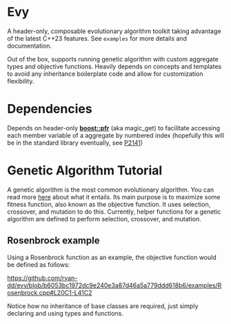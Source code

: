 # Evy

A header-only, composable evolutionary algorithm toolkit taking advantage of the latest C++23 features. See `examples` for more details and documentation.

Out of the box, supports running genetic algorithm with custom aggregate types and objective functions. Heavily depends on concepts and templates to avoid any inheritance boilerplate code and allow for customization flexibility.

# Dependencies

Depends on header-only [__boost::pfr__](https://github.com/boostorg/pfr) (aka magic\_get) to facilitate accessing each member variable of a aggregate by numbered index (hopefully this will be in the standard library eventually, see [P2141](https://www.open-std.org/jtc1/sc22/wg21/docs/papers/2020/p2141r0.html))

# Genetic Algorithm Tutorial

A genetic algorithm is the most common evolutionary algorithm. You can read more [here](https://en.wikipedia.org/wiki/Genetic_algorithm) about what it entails. Its main purpose is to maximize some fitness function, also known as the objective function. It uses selection, crossover, and mutation to do this. Currently, helper functions for a genetic algorithm are defined to perform selection, crossover, and mutation. 

## Rosenbrock example

Using a Rosenbrock function as an example, the objective function would be defined as follows:

https://github.com/ryan-dd/evy/blob/b6053bc1972dc9e240e3a87d46a5a779ddd618b6/examples/Rosenbrock.cpp#L20C1-L41C2

Notice how no inheritance of base classes are required, just simply declaring and using types and functions.
